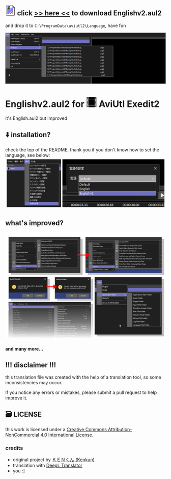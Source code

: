 ## ![info-document](assets/document-0.png) click [>> here <<](https://github.com/32enoki/Englishv2.aul2/releases/latest/download/Englishv2.aul2) to download Englishv2.aul2
and drop it to `C:\ProgramData\aviutl2\Language`, have fun

![banner](assets/aviutl2_JCYc4ugWsB.png)

# Englishv2.aul2 for ![logo](assets/AviUtl.png) AviUtl Exedit2

it's English.aul2 but improved

## ⬇️ installation?
check the top of the README, thank you
if you don't know how to set the language, see below:
![banner2](assets/tutorial2.png)

## what's improved?
![improvements, click me for full image](assets/improvements.png)
#### and many more...

## !!! disclaimer !!!

this translation file was created with the help of a translation tool, so some inconsistencies may occur.

If you notice any errors or mistakes, please submit a pull request to help improve it.

## 🗃️ LICENSE

this work is licensed under a [Creative Commons Attribution-NonCommercial 4.0 International License](https://creativecommons.org/licenses/by-nc/4.0/).

### credits
- original project by [ＫＥＮくん (Kenkun)](https://spring-fragrance.mints.ne.jp/aviutl/)
- translation with [DeepL Translator](https://www.deepl.com/en/products/translator)
- you :]
